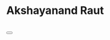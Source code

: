 # Akshayanand Raut


# <button onclick="https://akshayanandraut.github.io" value="Check out"></button>

